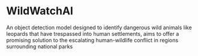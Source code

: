 # WildWatchAI
An object detection model designed to identify dangerous wild animals like leopards that have trespassed into human settlements, aims to offer a promising solution to the escalating human-wildlife conflict in regions surrounding national parks
